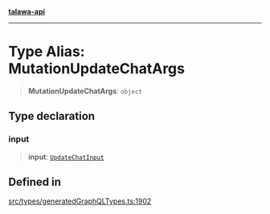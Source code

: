 [**talawa-api**](../../../README.md)

***

# Type Alias: MutationUpdateChatArgs

> **MutationUpdateChatArgs**: `object`

## Type declaration

### input

> **input**: [`UpdateChatInput`](UpdateChatInput.md)

## Defined in

[src/types/generatedGraphQLTypes.ts:1902](https://github.com/Suyash878/talawa-api/blob/095e6964ce2a06c1c30d1acf81b6162203f1db91/src/types/generatedGraphQLTypes.ts#L1902)
